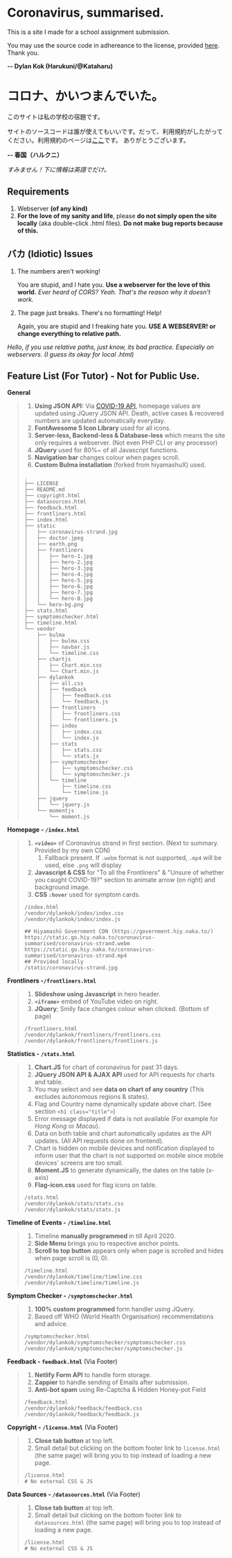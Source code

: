 # Coronavirus, summarised.

This is a site I made for a school assignment submission.

You may use the source code in adhereance to the license, provided [here](https://coronavirus-summarised.naka.to/copyright).
Thank you.

**-- Dylan Kok (Harukuni/@Kataharu)**

# コロナ、かいつまんでいた。
このサイトは私の学校の宿題です。

サイトのソースコードは誰が使えてもいいです。だって、利用規約がしたがってください。利用規約のページは[ここ](https://coronavirus-summarised.naka.to/copyright)です。
ありがとうございます。

**-- 春国（ハルクニ）**

*すみません！下に情報は英語でだけ。*



Requirements
---

1. Webserver **(of any kind)**
2. **For the love of my sanity and life**, please __do not simply open the site locally__ (aka double-click .html files). **Do not make bug reports because of this.**

バカ (Idiotic) Issues
---

1. The numbers aren't working!

   You are stupid, and I hate you. **Use a webserver for the love of this world.**
   *Ever heard of CORS? Yeah. That's the reason why it doesn't work.*

2. The page just breaks. There's no formatting! Help!

   Again, you are stupid and I freaking hate you. **USE A WEBSERVER! or change everything to relative path.**

*Hello, if you use relative paths, just know, its bad practice. Especially on webservers. (I guess its okay for local .html)*

Feature List (For Tutor) - Not for Public Use.
---

**General**

> 1. **Using JSON API:** Via [COVID-19 API](covid19api.com), homepage values are updated using JQuery JSON API. Death, active cases & recovered numbers are updated automatically everyday.
> 2. **FontAwesome 5 Icon Library** used for all icons.
> 3. **Server-less, Backend-less & Database-less** which means the site only requires a webserver. (Not even PHP CLI or any processor)
> 4. **JQuery** used for 80%~ of all Javascript functions.
> 5. **Navigation bar** changes colour when pages scroll.
> 6. **Custom Bulma installation** (forked from hiyamashuX) used.
>
> ```
> .
> ├── LICENSE
> ├── README.md
> ├── copyright.html
> ├── datasources.html
> ├── feedback.html
> ├── frontliners.html
> ├── index.html
> ├── static
> │   ├── coronavirus-strand.jpg
> │   ├── doctor.jpeg
> │   ├── earth.png
> │   ├── frontliners
> │   │   ├── hero-1.jpg
> │   │   ├── hero-2.jpg
> │   │   ├── hero-3.jpg
> │   │   ├── hero-4.jpg
> │   │   ├── hero-5.jpg
> │   │   ├── hero-6.jpg
> │   │   ├── hero-7.jpg
> │   │   └── hero-8.jpg
> │   └── hero-bg.png
> ├── stats.html
> ├── symptomschecker.html
> ├── timeline.html
> └── vendor
>     ├── bulma
>     │   ├── bulma.css
>     │   ├── navbar.js
>     │   └── timeline.css
>     ├── chartjs
>     │   ├── Chart.min.css
>     │   └── Chart.min.js
>     ├── dylankok
>     │   ├── all.css
>     │   ├── feedback
>     │   │   ├── feedback.css
>     │   │   └── feedback.js
>     │   ├── frontliners
>     │   │   ├── frontliners.css
>     │   │   └── frontliners.js
>     │   ├── index
>     │   │   ├── index.css
>     │   │   └── index.js
>     │   ├── stats
>     │   │   ├── stats.css
>     │   │   └── stats.js
>     │   ├── symptomschecker
>     │   │   ├── symptomschecker.css
>     │   │   └── symptomschecker.js
>     │   └── timeline
>     │       ├── timeline.css
>     │       └── timeline.js
>     ├── jquery
>     │   └── jquery.js
>     └── momentjs
>         └── moment.js
> ```

**Homepage - `/index.html`**

> 1. **`<video>`** of Coronavirus strand in first section. (Next to summary. Provided by my own CDN)
>    1. Fallback present. If `.webm` format is not supported, `.mp4` will be used, else `.png` will display
> 2. **Javascript & CSS** for "To all the Frontliners" & "Unsure of whether you caught COVID-19?" section to animate arrow (on right) and background image.
> 3. **CSS `:hover`** used for symptom cards.
>
> ```
> /index.html
> /vendor/dylankok/index/index.css
> /vendor/dylankok/index/index.js
> 
> ## Hiyamashū Government CDN (https://government.hiy.naka.to/)
> https://static.go.hiy.naka.to/coronavirus-summarised/coronavirus-strand.webm
> https://static.go.hiy.naka.to/coronavirus-summarised/coronavirus-strand.mp4
> ## Provided locally
> /static/coronavirus-strand.jpg
> ```

**Frontliners -`/frontliners.html`**

> 1. **Slideshow using Javascript** in hero header.
> 2. **`<iframe>`** embed of YouTube video on right.
> 3. **JQuery**; Smily face changes colour when clicked. (Bottom of page)
>
> ```
> /frontliners.html
> /vendor/dylankok/frontliners/frontliners.css
> /vendor/dylankok/frontliners/frontliners.js
> ```

**Statistics - `/stats.html`**

>1. **Chart.JS** for chart of coronavirus for past 31 days.
>2. **JQuery JSON API & AJAX API** used for API requests for charts and table.
>   1. You may select and see **data on chart of any country** (This excludes autonomous regions & states).
>   2. Flag and Country name dynamically update above chart. (See section `<h1 class="title">`)
>   3. Error message displayed if data is not available (For example for *Hong Kong* or *Macau*).
>   4. Data on both table and chart automatically updates as the API updates. (All API requests done on frontend).
>   5. Chart is hidden on mobile devices and notification displayed to inform user that the chart is not supported on mobile since mobile devices' screens are too small.
>3. **Moment.JS** to generate dynamically, the dates on the table (x-axis)
>4. **Flag-icon.css** used for flag icons on table.
>
>```
>/stats.html
>/vendor/dylankok/stats/stats.css
>/vendor/dylankok/stats/stats.js
>```

**Timeline of Events - `/timeline.html`**

> 1. Timeline **manually programmed** in till April 2020.
> 2. **Side Menu** brings you to respective anchor points.
> 3. **Scroll to top button** appears only when page is scrolled and hides when page scroll is (0, 0).
>
> ```
> /timeline.html
> /vendor/dylankok/timeline/timeline.css
> /vendor/dylankok/timeline/timeline.js
> ```

**Symptom Checker - `/symptomschecker.html`**

> 1. **100% custom programmed** form handler using JQuery.
> 2. Based off WHO (World Health Organisation) recommendations and advice.
>
> ```
> /symptomschecker.html
> /vendor/dylankok/symptomschecker/symptomschecker.css
> /vendor/dylankok/symptomschecker/symptomschecker.js
> ```

**Feedback - `feedback.html`** (Via Footer)

> 1. **Netlify Form API** to handle form storage.
> 2. **Zappier** to handle sending of Emails after submission.
> 3. **Anti-bot spam** using Re-Captcha & Hidden Honey-pot Field
>
> ```
> /feedback.html
> /vendor/dylankok/feedback/feedback.css
> /vendor/dylankok/feedback/feedback.js
> ```

**Copyright - `/license.html`** (Via Footer)

> 1. **Close tab button** at top left.
> 2. Small detail but clicking on the bottom footer link to `license.html` (the same page) will bring you to top instead of loading a new page.
>
> ```
> /license.html
> # No external CSS & JS
> ```

**Data Sources - `/datasources.html`** (Via Footer)

> 1. **Close tab button** at top left.
> 2. Small detail but clicking on the bottom footer link to `datasources.html` (the same page) will bring you to top instead of loading a new page.
>
> ```
> /license.html
> # No external CSS & JS
> ```



